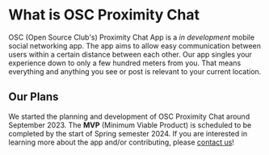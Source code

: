 # What is OSC Proximity Chat

OSC (Open Source Club's) Proximity Chat App is a *in development* mobile social networking app. The app aims to allow easy communication between users within a certain distance between each other. Our app singles your experience down to only a few hundred meters from you. That means everything and anything you see or post is relevant to your current location.

## Our Plans

We started the planning and development of OSC Proximity Chat around September 2023. The **MVP** (Minimum Viable Product) is scheduled to be completed by the start of Spring semester 2024. If you are interested in learning more about the app and/or contributing, please [contact us](/contact)!


